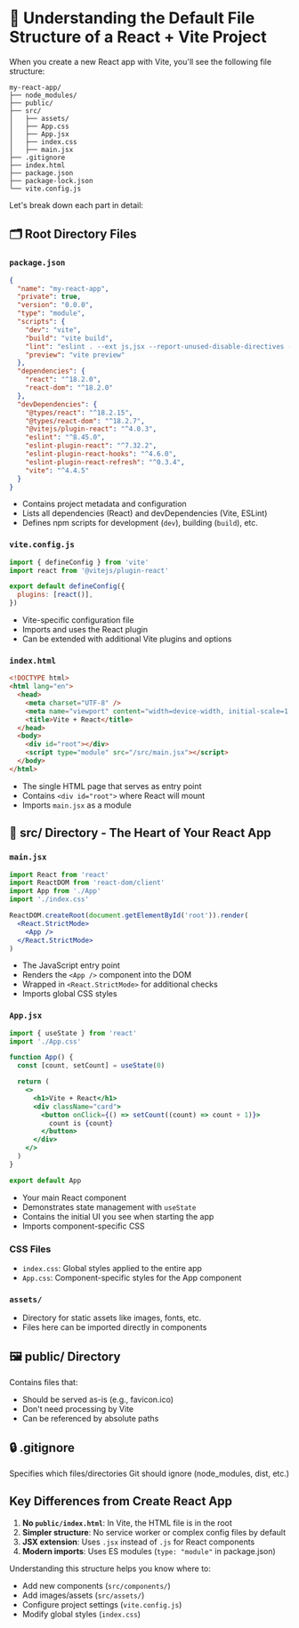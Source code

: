 # 📂 Understanding the Default File Structure of a React + Vite Project

When you create a new React app with Vite, you'll see the following file structure:

```
my-react-app/
├── node_modules/
├── public/
├── src/
│   ├── assets/
│   ├── App.css
│   ├── App.jsx
│   ├── index.css
│   ├── main.jsx
├── .gitignore
├── index.html
├── package.json
├── package-lock.json
└── vite.config.js
```

Let's break down each part in detail:

## 🗂️ Root Directory Files

### `package.json`
```json
{
  "name": "my-react-app",
  "private": true,
  "version": "0.0.0",
  "type": "module",
  "scripts": {
    "dev": "vite",
    "build": "vite build",
    "lint": "eslint . --ext js,jsx --report-unused-disable-directives --max-warnings 0",
    "preview": "vite preview"
  },
  "dependencies": {
    "react": "^18.2.0",
    "react-dom": "^18.2.0"
  },
  "devDependencies": {
    "@types/react": "^18.2.15",
    "@types/react-dom": "^18.2.7",
    "@vitejs/plugin-react": "^4.0.3",
    "eslint": "^8.45.0",
    "eslint-plugin-react": "^7.32.2",
    "eslint-plugin-react-hooks": "^4.6.0",
    "eslint-plugin-react-refresh": "^0.3.4",
    "vite": "^4.4.5"
  }
}
```
- Contains project metadata and configuration
- Lists all dependencies (React) and devDependencies (Vite, ESLint)
- Defines npm scripts for development (`dev`), building (`build`), etc.

### `vite.config.js`
```js
import { defineConfig } from 'vite'
import react from '@vitejs/plugin-react'

export default defineConfig({
  plugins: [react()],
})
```
- Vite-specific configuration file
- Imports and uses the React plugin
- Can be extended with additional Vite plugins and options

### `index.html`
```html
<!DOCTYPE html>
<html lang="en">
  <head>
    <meta charset="UTF-8" />
    <meta name="viewport" content="width=device-width, initial-scale=1.0" />
    <title>Vite + React</title>
  </head>
  <body>
    <div id="root"></div>
    <script type="module" src="/src/main.jsx"></script>
  </body>
</html>
```
- The single HTML page that serves as entry point
- Contains `<div id="root">` where React will mount
- Imports `main.jsx` as a module

## 📁 src/ Directory - The Heart of Your React App

### `main.jsx`
```jsx
import React from 'react'
import ReactDOM from 'react-dom/client'
import App from './App'
import './index.css'

ReactDOM.createRoot(document.getElementById('root')).render(
  <React.StrictMode>
    <App />
  </React.StrictMode>
)
```
- The JavaScript entry point
- Renders the `<App />` component into the DOM
- Wrapped in `<React.StrictMode>` for additional checks
- Imports global CSS styles

### `App.jsx`
```jsx
import { useState } from 'react'
import './App.css'

function App() {
  const [count, setCount] = useState(0)

  return (
    <>
      <h1>Vite + React</h1>
      <div className="card">
        <button onClick={() => setCount((count) => count + 1)}>
          count is {count}
        </button>
      </div>
    </>
  )
}

export default App
```
- Your main React component
- Demonstrates state management with `useState`
- Contains the initial UI you see when starting the app
- Imports component-specific CSS

### CSS Files
- `index.css`: Global styles applied to the entire app
- `App.css`: Component-specific styles for the App component

### `assets/`
- Directory for static assets like images, fonts, etc.
- Files here can be imported directly in components

## 🖼️ public/ Directory

Contains files that:
- Should be served as-is (e.g., favicon.ico)
- Don't need processing by Vite
- Can be referenced by absolute paths

## 🔒 .gitignore
Specifies which files/directories Git should ignore (node_modules, dist, etc.)

## Key Differences from Create React App

1. **No `public/index.html`**: In Vite, the HTML file is in the root
2. **Simpler structure**: No service worker or complex config files by default
3. **JSX extension**: Uses `.jsx` instead of `.js` for React components
4. **Modern imports**: Uses ES modules (`type: "module"` in package.json)

Understanding this structure helps you know where to:
- Add new components (`src/components/`)
- Add images/assets (`src/assets/`)
- Configure project settings (`vite.config.js`)
- Modify global styles (`index.css`)
